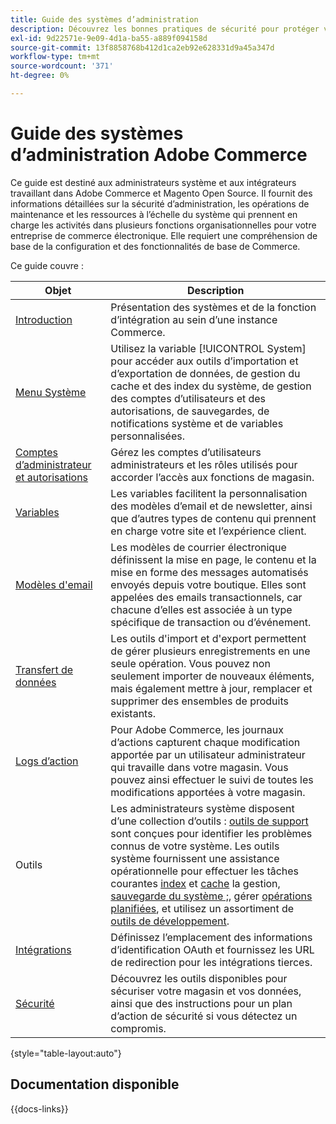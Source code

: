 ```yaml
---
title: Guide des systèmes d’administration
description: Découvrez les bonnes pratiques de sécurité pour protéger votre boutique Commerce et gérer les autorisations, ainsi que comment importer et exporter des données, gérer les intégrations et les extensions et prendre soin de la maintenance régulière.
exl-id: 9d22571e-9e09-4d1a-ba55-a889f094158d
source-git-commit: 13f8858768b412d1ca2eb92e628331d9a45a347d
workflow-type: tm+mt
source-wordcount: '371'
ht-degree: 0%

---
```


# Guide des systèmes d’administration Adobe Commerce

Ce guide est destiné aux administrateurs système et aux intégrateurs travaillant dans Adobe Commerce et Magento Open Source. Il fournit des informations détaillées sur la sécurité d’administration, les opérations de maintenance et les ressources à l’échelle du système qui prennent en charge les activités dans plusieurs fonctions organisationnelles pour votre entreprise de commerce électronique. Elle requiert une compréhension de base de la configuration et des fonctionnalités de base de Commerce.

Ce guide couvre :

| Objet | Description |
| ------- | ----------- |
| [Introduction](introduction.md) | Présentation des systèmes et de la fonction d’intégration au sein d’une instance Commerce. |
| [Menu Système](system-menu.md) | Utilisez la variable [!UICONTROL System] pour accéder aux outils d’importation et d’exportation de données, de gestion du cache et des index du système, de gestion des comptes d’utilisateurs et des autorisations, de sauvegardes, de notifications système et de variables personnalisées. |
| [Comptes d’administrateur et autorisations](permissions.md) | Gérez les comptes d’utilisateurs administrateurs et les rôles utilisés pour accorder l’accès aux fonctions de magasin. |
| [Variables](variables-predefined.md) | Les variables facilitent la personnalisation des modèles d’email et de newsletter, ainsi que d’autres types de contenu qui prennent en charge votre site et l’expérience client. |
| [Modèles d&#39;email](email-templates.md) | Les modèles de courrier électronique définissent la mise en page, le contenu et la mise en forme des messages automatisés envoyés depuis votre boutique. Elles sont appelées des emails transactionnels, car chacune d’elles est associée à un type spécifique de transaction ou d’événement. |
| [Transfert de données](data-transfer.md) | Les outils d&#39;import et d&#39;export permettent de gérer plusieurs enregistrements en une seule opération. Vous pouvez non seulement importer de nouveaux éléments, mais également mettre à jour, remplacer et supprimer des ensembles de produits existants. |
| [Logs d’action](action-log.md) | Pour Adobe Commerce, les journaux d’actions capturent chaque modification apportée par un utilisateur administrateur qui travaille dans votre magasin. Vous pouvez ainsi effectuer le suivi de toutes les modifications apportées à votre magasin. |
| Outils | Les administrateurs système disposent d’une collection d’outils : [outils de support](support.md) sont conçues pour identifier les problèmes connus de votre système. Les outils système fournissent une assistance opérationnelle pour effectuer les tâches courantes [index](index-management.md) et [cache](cache-management.md) la gestion, [sauvegarde du système ;](backups.md), gérer [opérations planifiées](data-scheduled-import-export.md), et utilisez un assortiment de [outils de développement](developer-tools.md). |
| [Intégrations](integrations.md) | Définissez l’emplacement des informations d’identification OAuth et fournissez les URL de redirection pour les intégrations tierces. |
| [Sécurité](security.md) | Découvrez les outils disponibles pour sécuriser votre magasin et vos données, ainsi que des instructions pour un plan d’action de sécurité si vous détectez un compromis. |

{style="table-layout:auto"}

## Documentation disponible

{{docs-links}}
